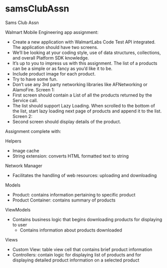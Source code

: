 # samsClubAssn
Sams Club Assn

Walmart Mobile Engineering app assignment: 
- Create a new application with WalmartLabs Code Test API integrated. The application should have two screens.
- We’ll be looking at your coding style, use of data structures, collections, and overall Platform SDK knowledge.
- It’s up to you to impress us with this assignment. The list of a products can be a simple or as fancy as you’d like it to be. 
- Include product image for each product.
- Try to have some fun.
- Don’t use any 3rd party networking libraries like AFNetworking or AlamoFire.
Screen 1:
- First screen should contain a List of all the products returned by the Service call.
- The list should support Lazy Loading. When scrolled to the bottom of the list, start lazy loading next page of products and append it to the list.
Screen 2:
- Second screen should display details of the product.


Assignment complete with:

Helpers
   - Image cache
   - String extension: converts HTML formatted text to string

Network Manager
   - Facilitates the handling of web resources: uploading and downloading

Models
   - Product: contains information pertaining to specific product
   - Product Container: contains summary of products

ViewModels
   - Contains business logic that begins downloading products for displaying to user
      - Contains information about products downloaded

Views
   - Custom View: table view cell that contains brief product information
   - Controllers: contain logic for displaying list of products and for displaying detailed product information on a selected product
